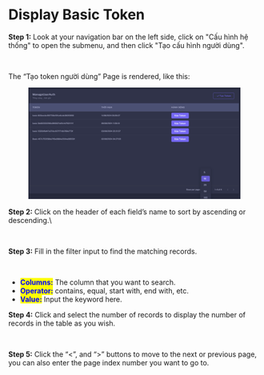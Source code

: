 # Display Basic Token

**Step 1:** Look at your navigation bar on the left side, click on "Cấu hình hệ thống" to open the submenu, and then click "Tạo cấu hình người dùng".

<figure><img src="https://lh7-rt.googleusercontent.com/docsz/AD_4nXcvjFSDjdXcWuu7HXBYRfAoAW83PEA8Dd6iBri_wE_a5FuP5D0WpO5QW8LFSt5NIK4U9RdXWXX4_84FhnB1SwgYynMp5YUE-rEbrHaOUE5QCj6Wn8WDiMR4TdzvCsYyOGSuFZ0XrXoUs0bKG1s0DTuj30H3gY2Jc2TFYYdcVw?key=UzZIS7gYdVnQcXeG4-ykVw" alt=""><figcaption></figcaption></figure>

The “Tạo token người dùng” Page is rendered, like this:

<figure><img src="../.gitbook/assets/image (2) (1).png" alt=""><figcaption></figcaption></figure>

**Step 2:** Click on the header of each field’s name to sort by ascending or descending.\


<figure><img src="https://lh7-rt.googleusercontent.com/docsz/AD_4nXeZE0zWDpMGZc4sxpyEn1z4M79ImkirQOFZKUHetPF0MbiGsRGC2H40xPhBlNfFyzJZkjGOhf-4EShHzM0-G2I3DtAIOn9Dp-iRePxJpxYqW7bsgAEjLZMe_-BEI6Ywa7a0V2t82eegVHN6dPE7ClRm53Ugg8jfsYXcIvvi?key=UzZIS7gYdVnQcXeG4-ykVw" alt=""><figcaption></figcaption></figure>

**Step 3:** Fill in the filter input to find the matching records.

<figure><img src="https://lh7-rt.googleusercontent.com/docsz/AD_4nXdcpdCI325dWNX4lAdhQK_uwdzq18izryoBMHFbcZoAlRUyc8HEFSDRR3rQaIxeSBNToPIlX7VPZh4N6gQSq6ilNivEoh99ogifZiSNcKudGJmCX3AMZEcuXE3Qt_E5uf2cbwercijbcQxoIOFhwu2FCCQQMEuVM3lRf3Xn?key=UzZIS7gYdVnQcXeG4-ykVw" alt=""><figcaption></figcaption></figure>

* <mark style="color:blue;">**Columns:**</mark> The column that you want to search.
* <mark style="color:blue;">**Operator:**</mark> contains, equal, start with, end with, etc.
* <mark style="color:blue;">**Value:**</mark> Input the keyword here.

**Step 4:** Click and select the number of records to display the number of records in the table as you wish.

<figure><img src="https://lh7-rt.googleusercontent.com/docsz/AD_4nXeaxBVxLwvhnhDnnNnj_8kDuTztshsrg0SdoYp8XjBtgzVwGMPejOqkRCSj-wfCd38gaLT33PutW4c92vDby8CaUN3dntkWNIze892hEUxDF-OI7ZbUO4l6NaRu9MSbP0r3hswAIx3To-1_y4xtNlVDklHTjRq1VrnHchJq6g?key=UzZIS7gYdVnQcXeG4-ykVw" alt=""><figcaption></figcaption></figure>

**Step 5:** Click the “<”, and “>” buttons to move to the next or previous page, you can also enter the page index number you want to go to.

<figure><img src="https://lh7-rt.googleusercontent.com/docsz/AD_4nXdJfDSHFRPADUSe_q4dw8LEuWXLWKySn5XpCp4aWkY_IX0BsioaNIE5V0rgyhRa9mjd38_HfQZW1T9bPPoq2xkXofTQTfWtQPWduyFHePfwDDBBAhKxNCsPdc0UkIztf_nPAOc5FILn2y3GWAJwzXHOKJSAhJNl5ASa5AQbIw?key=UzZIS7gYdVnQcXeG4-ykVw" alt=""><figcaption></figcaption></figure>

